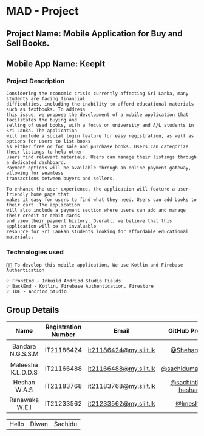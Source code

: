 
# MAD - Project


## Project Name: Mobile Application for Buy and Sell Books.
## Mobile App Name: KeepIt

### Project Description 

```
Considering the economic crisis currently affecting Sri Lanka, many students are facing financial
difficulties, including the inability to afford educational materials such as textbooks. To address
this issue, we propose the development of a mobile application that facilitates the buying and
selling of used books, with a focus on university and A/L students in Sri Lanka. The application
will include a social login feature for easy registration, as well as options for users to list books
as either free or for sale and purchase books. Users can categorize their listings to help other
users find relevant materials. Users can manage their listings through a dedicated dashboard.
Payment options will be available through an online payment gateway, allowing for seamless
transactions between buyers and sellers.

To enhance the user experience, the application will feature a user-friendly home page that
makes it easy for users to find what they need. Users can add books to their cart. The application
will also include a payment section where users can add and manage their credit or debit cards
and view their payment history. Overall, we believe that this application will be an invaluable
resource for Sri Lankan students looking for affordable educational materials.
```
### Technologies used

```
🧑‍💻 To develop this mobile application, We use Kotlin and Firebase Authentication

💡 FrontEnd - Inbuild Andriod Studio Fields
💡 BackEnd - Kotlin, Firebase Authentication, Firestore
💡 IDE - Andriod Studio
```
## Group Details

| Name | Registration Number | Email | GitHub Profile | Status| 
|:--------:|:--------:|:--------:|:--------:|:--------:|
| Bandara N.G.S.S.M | IT21186424 | it21186424@my.sliit.lk | [@ShehanMB](https://github.com/ShehanMB) | 👨‍💻Leader⭐ |
| Maleesha K.L.D.D.S | IT21166488 | it21166488@my.sliit.lk | [@sachidumaleesha](https://github.com/sachidumaleesha) | 👨‍💻Member |
| Heshan W.A.S | IT21183768 | it21183768@my.sliit.lk | [@sachintha-heshan](https://github.com/sachintha-heshan) | 👨‍💻Member |
| Ranawaka W.E.I | IT21233562 | it21233562@my.sliit.lk | [@ImeshR](https://github.com/ImeshR) | 👨‍💻Member |


<table>
  <tr>
    <td>Hello</td>
    <td>Diwan</td>
    <td>Sachidu</td>
  </tr>
</table>
